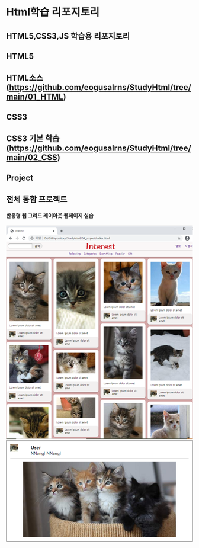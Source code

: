 # Html학습 리포지토리
HTML5,CSS3,JS 학습용 리포지토리
------------------------------------------
## HTML5
HTML소스(https://github.com/eogusalrns/StudyHtml/tree/main/01_HTML)
------------------------------------------
## CSS3
CSS3 기본 학습(https://github.com/eogusalrns/StudyHtml/tree/main/02_CSS)
------------------------------------------
## Project
전체 통합 프로젝트
------------------------------------------
#### 반응형 웹 그리드 레이아웃 웹페이지 실습
![결과1](https://github.com/eogusalrns/StudyHtml/blob/main/ref_images/result_01.png "전체layout")
![결과2](/ref_images/result_02.png "팝업layout")
